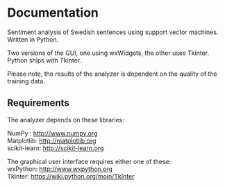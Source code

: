 # Documentation

Sentiment analysis of Swedish sentences using support vector machines. Written in Python.

Two versions of the GUI, one using wxWidgets, the other uses Tkinter. Python ships with Tkinter.

Please note, the results of the analyzer is dependent on the quality of the training data.


## Requirements

The analyzer depends on these libraries:

NumPy :       http://www.numpy.org  
Matplotlib:   http://matplotlib.org  
scikit-learn: http://scikit-learn.org  

The graphical user interface requires either one of these:  
wxPython: http://www.wxpython.org  
Tkinter:  https://wiki.python.org/moin/TkInter


